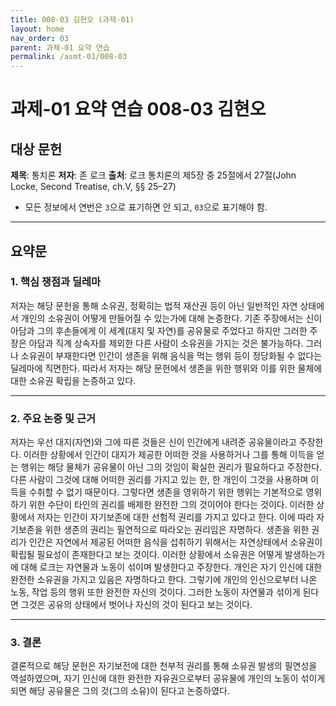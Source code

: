 ```yaml
---
title: 008-03 김현오 (과제-01)
layout: home
nav_order: 03
parent: 과제-01 요약 연습
permalink: /asmt-01/008-03
---
```


# 과제-01 요약 연습 008-03 김현오 

## 대상 문헌  
**제목**: 통치론 
**저자**: 존 로크
**출처**: 로크 통치론의 제5장 중 25절에서 27절(John Locke, Second Treatise, ch.V, §§ 25–27)

* 모든 정보에서 연번은 `3`으로 표기하면 안 되고, `03`으로 표기해야 함.

---

## 요약문  

### 1. 핵심 쟁점과 딜레마  
 저자는 해당 문헌을 통해 소유권, 정확히는 법적 재산권 등이 아닌 일반적인 자연 상태에서 개인의 소유권이 어떻게 만들어질 수 있는가에 대해 논증한다. 기존 주장에서는 신이 아담과 그의 후손들에게 이 세계(대지 및 자연)를 공유물로 주었다고 하지만 그러한 주장은 아담과 직계 상속자를 제외한 다른 사람이 소유권을 가지는 것은 불가능하다. 그러나 소유권이 부재한다면 인간이 생존을 위해 음식을 먹는 행위 등이 정당화될 수 없다는 딜레마에 직면한다. 따라서 저자는 해당 문헌에서 생존을 위한 행위와 이를 위한 물체에 대한 소유권 확립을 논증하고 있다. 

---

### 2. 주요 논증 및 근거  
 저자는 우선 대지(자연)와 그에 따른 것들은 신이 인간에게 내려준 공유물이라고 주장한다. 이러한 상황에서 인간이 대지가 제공한 어떠한 것을 사용하거나 그를 통해 이득을 얻는 행위는 해당 물체가 공유물이 아닌 그의 것임이 확실한 권리가 필요하다고 주장한다. 다른 사람이 그것에 대해 어떠한 권리를 가지고 있는 한, 한 개인이 그것을 사용하며 이득을 수취할 수 없기 때문이다. 그렇다면 생존을 영위하기 위한 행위는 기본적으로 영위하기 위한 수단이 타인의 권리를 배제한 완전한 그의 것이어야 한다는 것이다. 
 이러한 상황에서 저자는 인간이 자기보존에 대한 선험적 권리를 가지고 있다고 한다. 이에 따라 자기보존을 위한 생존의 권리는 필연적으로 따라오는 권리임은 자명하다. 생존을 위한 권리가 인간은 자연에서 제공된 어떠한 음식을 섭취하기 위해서는 자연상태에서 소유권이 확립될 필요성이 존재한다고 보는 것이다.
이러한 상황에서 소유권은 어떻게 발생하는가에 대해 로크는 자연물과 노동이 섞이며 발생한다고 주장한다. 개인은 자기 인신에 대한 완전한 소유권을 가지고 있음은 자명하다고 한다. 그렇기에 개인의 인신으로부터 나온 노동, 작업 등의 행위 또한 완전한 자신의 것이다. 그러한 노동이 자연물과 섞이게 된다면 그것은 공유의 상태에서 벗어나 자신의 것이 된다고 보는 것이다.

---

### 3. 결론
결론적으로 해당 문헌은 자기보전에 대한 천부적 권리를 통해 소유권 발생의 필연성을 역설하였으며, 자기 인신에 대한 완전한 자유권으로부터 공유물에 개인의 노동이 섞이게 되면 해당 공유물은 그의 것(그의 소유)이 된다고 논증하였다.  